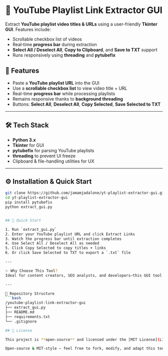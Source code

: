# 🎯 YouTube Playlist Link Extractor GUI

Extract **YouTube playlist video titles & URLs** using a user-friendly **Tkinter GUI**. Features include:
- Scrollable checkbox list of videos
- Real‑time **progress bar** during extraction
- **Select All / Deselect All**, **Copy to Clipboard**, and **Save to TXT** support
- Runs responsively using **threading** and **pytubefix**




## 🚀 Features
- Paste a **YouTube playlist URL** into the GUI
- Use a **scrollable checkbox list** to view video title + URL
- Real-time **progress bar** while processing playlists
- Remains responsive thanks to **background threading**
- Buttons: **Select All**, **Deselect All**, **Copy Selected**, **Save Selected to TXT**

---

## 🛠️ Tech Stack
- **Python 3.x**
- **Tkinter** for GUI
- **pytubefix** for parsing YouTube playlists
- **threading** to prevent UI freeze
- Clipboard & file-handling utilities for UX

---

## ⚙️ Installation & Quick Start

```bash
git clone https://github.com/jamamjadalone/yt-playlist-extractor-gui.git
cd yt-playlist-extractor-gui
pip install pytubefix
python extract_gui.py


## 🚀 Quick Start

1. Run `extract_gui.py`  
2. Enter your YouTube playlist URL and click Extract Links  
3. Watch the progress bar until extraction completes  
4. Use Select All / Deselect All as needed  
5. Click Copy Selected to copy titles + links  
6. Or click Save Selected to TXT to export a `.txt` file  

---

✨ Why Choose This Tool? 
Ideal for content creators, SEO analysts, and developers—this GUI tool saves hours of manual copying and ensures you can export only the videos you need. It stays fully responsive, even with long playlists (100+ videos).

---

🧩 Repository Structure
```bash
/youtube-playlist-link-extractor-gui
├── extract_gui.py
├── README.md
├── requirements.txt
└── .gitignore

## 📜 License

This project is **open-source** and licensed under the [MIT License](LICENSE).

Open-source & MIT-style — feel free to fork, modify, and adapt this tool for your workflow!
